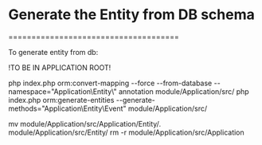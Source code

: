 # Generate the Entity from DB schema
=====================================

To generate entity from db:

!TO BE IN APPLICATION ROOT!

php index.php orm:convert-mapping --force --from-database --namespace="Application\Entity\\" annotation module/Application/src/
php index.php orm:generate-entities --generate-methods="Application\Entity\Event" module/Application/src/


mv module/Application/src/Application/Entity/*.* module/Application/src/Entity/
rm -r module/Application/src/Application